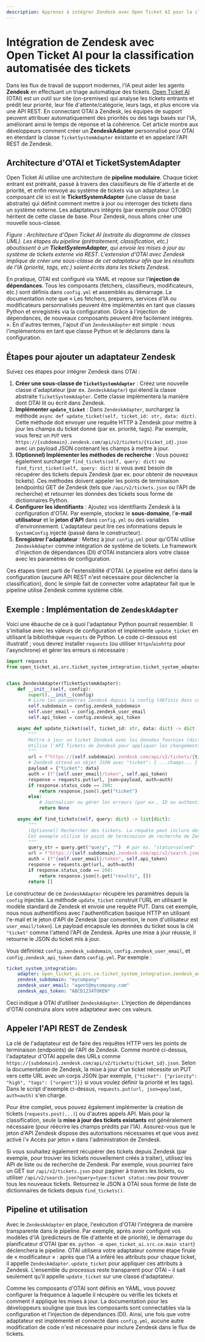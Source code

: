 ```yaml
---
description: Apprenez à intégrer Zendesk avec Open Ticket AI pour la classification automatisée des tickets. Ce guide montre aux développeurs comment créer un adaptateur Python personnalisé pour trier automatiquement les tickets par priorité et par tags en utilisant l'API REST de Zendesk, améliorant ainsi l'efficacité du support.
---
```

# Intégration de Zendesk avec Open Ticket AI pour la classification automatisée des tickets

Dans les flux de travail de support modernes, l'IA peut aider les agents **Zendesk** en effectuant un triage automatique des tickets. [Open Ticket AI](https://ticket-classification.softoft.de) (OTAI) est un outil sur site (on-premises) qui analyse les tickets entrants et prédit leur priorité, leur file d'attente/catégorie, leurs tags, et plus encore via une API REST. En connectant OTAI à Zendesk, les équipes de support peuvent attribuer automatiquement des priorités ou des tags basés sur l'IA, améliorant ainsi le temps de réponse et la cohérence. Cet article montre aux développeurs comment créer un **ZendeskAdapter** personnalisé pour OTAI en étendant la classe `TicketSystemAdapter` existante et en appelant l'API REST de Zendesk.

## Architecture d'OTAI et TicketSystemAdapter

Open Ticket AI utilise une architecture de **pipeline modulaire**. Chaque ticket entrant est prétraité, passé à travers des classifieurs de file d'attente et de priorité, et enfin renvoyé au système de tickets via un adaptateur. Le composant clé ici est le **TicketSystemAdapter** (une classe de base abstraite) qui définit comment mettre à jour ou interroger des tickets dans un système externe. Les adaptateurs intégrés (par exemple pour OTOBO) héritent de cette classe de base. Pour Zendesk, nous allons créer une nouvelle sous-classe.

&#x20;*Figure : Architecture d'Open Ticket AI (extraite du diagramme de classes UML). Les étapes du pipeline (prétraitement, classification, etc.) aboutissent à un **TicketSystemAdapter**, qui envoie les mises à jour au système de tickets externe via REST. L'extension d'OTAI avec Zendesk implique de créer une sous-classe de cet adaptateur afin que les résultats de l'IA (priorité, tags, etc.) soient écrits dans les tickets Zendesk.*

En pratique, OTAI est configuré via YAML et repose sur l'**injection de dépendances**. Tous les composants (fetchers, classifieurs, modificateurs, etc.) sont définis dans `config.yml` et assemblés au démarrage. La documentation note que « Les fetchers, preparers, services d'IA ou modificateurs personnalisés peuvent être implémentés en tant que classes Python et enregistrés via la configuration. Grâce à l'injection de dépendances, de nouveaux composants peuvent être facilement intégrés. ». En d'autres termes, l'ajout d'un `ZendeskAdapter` est simple : nous l'implémentons en tant que classe Python et le déclarons dans la configuration.

## Étapes pour ajouter un adaptateur Zendesk

Suivez ces étapes pour intégrer Zendesk dans OTAI :

1.  **Créer une sous-classe de `TicketSystemAdapter`** : Créez une nouvelle classe d'adaptateur (par ex. `ZendeskAdapter`) qui étend la classe abstraite `TicketSystemAdapter`. Cette classe implémentera la manière dont OTAI lit ou écrit dans Zendesk.
2.  **Implémenter `update_ticket`** : Dans `ZendeskAdapter`, surchargez la méthode `async def update_ticket(self, ticket_id: str, data: dict)`. Cette méthode doit envoyer une requête HTTP à Zendesk pour mettre à jour les champs du ticket donné (par ex. priorité, tags). Par exemple, vous ferez un `PUT` vers `https://{subdomain}.zendesk.com/api/v2/tickets/{ticket_id}.json` avec un payload JSON contenant les champs à mettre à jour.
3.  **(Optionnel) Implémenter les méthodes de recherche** : Vous pouvez également surcharger `find_tickets(self, query: dict)` ou `find_first_ticket(self, query: dict)` si vous avez besoin de récupérer des tickets depuis Zendesk (par ex. pour obtenir de nouveaux tickets). Ces méthodes doivent appeler les points de terminaison (endpoints) GET de Zendesk (tels que `/api/v2/tickets.json` ou l'API de recherche) et retourner les données des tickets sous forme de dictionnaires Python.
4.  **Configurer les identifiants** : Ajoutez vos identifiants Zendesk à la configuration d'OTAI. Par exemple, stockez le **sous-domaine**, l'**e-mail utilisateur** et le **jeton d'API** dans `config.yml` ou des variables d'environnement. L'adaptateur peut lire ces informations depuis le `SystemConfig` injecté (passé dans le constructeur).
5.  **Enregistrer l'adaptateur** : Mettez à jour `config.yml` pour qu'OTAI utilise `ZendeskAdapter` comme intégration de système de tickets. Le framework d'injection de dépendances (DI) d'OTAI instanciera alors votre classe avec les paramètres de configuration.

Ces étapes tirent parti de l'extensibilité d'OTAI. Le pipeline est défini dans la configuration (aucune API REST n'est nécessaire pour déclencher la classification), donc le simple fait de connecter votre adaptateur fait que le pipeline utilise Zendesk comme système cible.

## Exemple : Implémentation de `ZendeskAdapter`

Voici une ébauche de ce à quoi l'adaptateur Python pourrait ressembler. Il s'initialise avec les valeurs de configuration et implémente `update_ticket` en utilisant la bibliothèque `requests` de Python. Le code ci-dessous est illustratif ; vous devrez installer `requests` (ou utiliser `httpx`/`aiohttp` pour l'asynchrone) et gérer les erreurs si nécessaire :

```python
import requests
from open_ticket_ai.src.ticket_system_integration.ticket_system_adapter import TicketSystemAdapter


class ZendeskAdapter(TicketSystemAdapter):
    def __init__(self, config):
        super().__init__(config)
        # Lire les paramètres Zendesk depuis la config (définis dans config.yml)
        self.subdomain = config.zendesk_subdomain
        self.user_email = config.zendesk_user_email
        self.api_token = config.zendesk_api_token

    async def update_ticket(self, ticket_id: str, data: dict) -> dict | None:
        """
        Mettre à jour un ticket Zendesk avec les données fournies (dict de champs).
        Utilise l'API Tickets de Zendesk pour appliquer les changements.
        """
        url = f"https://{self.subdomain}.zendesk.com/api/v2/tickets/{ticket_id}.json"
        # Zendesk attend un objet JSON avec "ticket": { ...champs... }
        payload = {"ticket": data}
        auth = (f"{self.user_email}/token", self.api_token)
        response = requests.put(url, json=payload, auth=auth)
        if response.status_code == 200:
            return response.json().get("ticket")
        else:
            # Journaliser ou gérer les erreurs (par ex., ID ou authentification invalide)
            return None

    async def find_tickets(self, query: dict) -> list[dict]:
        """
        (Optionnel) Rechercher des tickets. La requête peut inclure des critères de filtrage.
        Cet exemple utilise le point de terminaison de recherche de Zendesk.
        """
        query_str = query.get("query", "")  # par ex. "status<solved"
        url = f"https://{self.subdomain}.zendesk.com/api/v2/search.json?query={query_str}"
        auth = (f"{self.user_email}/token", self.api_token)
        response = requests.get(url, auth=auth)
        if response.status_code == 200:
            return response.json().get("results", [])
        return []
```

Le constructeur de ce `ZendeskAdapter` récupère les paramètres depuis la `config` injectée. La méthode `update_ticket` construit l'URL en utilisant le modèle standard de Zendesk et envoie une requête PUT. Dans cet exemple, nous nous authentifions avec l'authentification basique HTTP en utilisant l'e-mail et le jeton d'API de Zendesk (par convention, le nom d'utilisateur est `user_email/token`). Le payload encapsule les données du ticket sous la clé `"ticket"` comme l'attend l'API de Zendesk. Après une mise à jour réussie, il retourne le JSON du ticket mis à jour.

Vous définiriez `config.zendesk_subdomain`, `config.zendesk_user_email`, et `config.zendesk_api_token` dans `config.yml`. Par exemple :

```yaml
ticket_system_integration:
    adapter: open_ticket_ai.src.ce.ticket_system_integration.zendesk_adapter.ZendeskAdapter
    zendesk_subdomain: "mycompany"
    zendesk_user_email: "agent@mycompany.com"
    zendesk_api_token: "ABCD1234TOKEN"
```

Ceci indique à OTAI d'utiliser `ZendeskAdapter`. L'injection de dépendances d'OTAI construira alors votre adaptateur avec ces valeurs.

## Appeler l'API REST de Zendesk

La clé de l'adaptateur est de faire des requêtes HTTP vers les points de terminaison (endpoints) de l'API de Zendesk. Comme montré ci-dessus, l'adaptateur d'OTAI appelle des URLs comme `https://{subdomain}.zendesk.com/api/v2/tickets/{ticket_id}.json`. Selon la documentation de Zendesk, la mise à jour d'un ticket nécessite un PUT vers cette URL avec un corps JSON (par exemple, `{"ticket": {"priority": "high", "tags": ["urgent"]}}` si vous voulez définir la priorité et les tags). Dans le script d'exemple ci-dessus, `requests.put(url, json=payload, auth=auth)` s'en charge.

Pour être complet, vous pouvez également implémenter la création de tickets (`requests.post(...)`) ou d'autres appels API. Mais pour la classification, seule la **mise à jour des tickets existants** est généralement nécessaire (pour réécrire les champs prédits par l'IA). Assurez-vous que le jeton d'API Zendesk dispose des autorisations nécessaires et que vous avez activé l'« Accès par jeton » dans l'administration de Zendesk.

Si vous souhaitez également récupérer des tickets depuis Zendesk (par exemple, pour trouver les tickets nouvellement créés à traiter), utilisez les API de liste ou de recherche de Zendesk. Par exemple, vous pourriez faire un GET sur `/api/v2/tickets.json` pour paginer à travers les tickets, ou utiliser `/api/v2/search.json?query=type:ticket status:new` pour trouver tous les nouveaux tickets. Retournez le JSON à OTAI sous forme de liste de dictionnaires de tickets depuis `find_tickets()`.

## Pipeline et utilisation

Avec le `ZendeskAdapter` en place, l'exécution d'OTAI l'intégrera de manière transparente dans le pipeline. Par exemple, après avoir configuré vos modèles d'IA (prédicteurs de file d'attente et de priorité), le démarrage du planificateur d'OTAI (par ex. `python -m open_ticket_ai.src.ce.main start`) déclenchera le pipeline. OTAI utilisera votre adaptateur comme étape finale de « modificateur » : après que l'IA a inféré les attributs pour chaque ticket, il appelle `ZendeskAdapter.update_ticket` pour appliquer ces attributs à Zendesk. L'ensemble du processus reste transparent pour OTAI – il sait seulement qu'il appelle `update_ticket` sur une classe d'adaptateur.

Comme les composants d'OTAI sont définis en YAML, vous pouvez configurer la fréquence à laquelle il récupère ou vérifie les tickets et comment il applique les mises à jour. La documentation pour les développeurs souligne que tous les composants sont connectables via la configuration et l'injection de dépendances (DI). Ainsi, une fois que votre adaptateur est implémenté et connecté dans `config.yml`, aucune autre modification de code n'est nécessaire pour inclure Zendesk dans le flux de tickets.